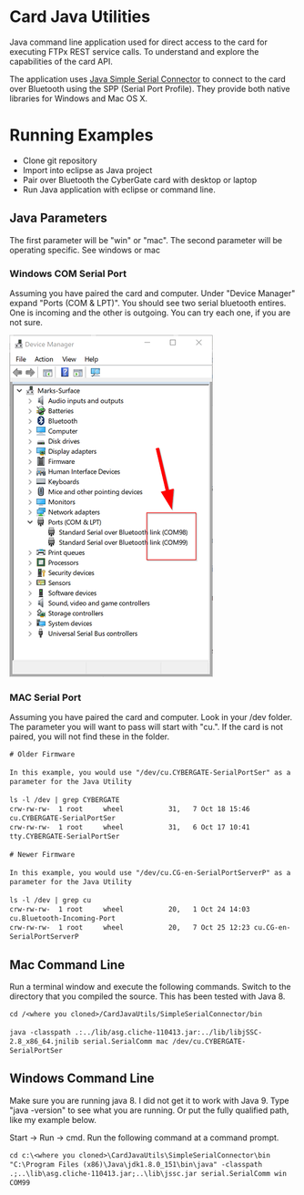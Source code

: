 # Card Java Utilities

Java command line application used for direct access to the card for executing FTPx REST service calls.  To understand and explore the capabilities of the card API.

The application uses [Java Simple Serial Connector](https://github.com/scream3r/java-simple-serial-connector) to connect to the card over Bluetooth using the SPP (Serial Port Profile).  They provide both native libraries for Windows and Mac OS X.

# Running Examples
- Clone git repository
- Import into eclipse as Java project
- Pair over Bluetooth the CyberGate card with desktop or laptop
- Run Java application with eclipse or command line.

## Java Parameters

The first parameter will be "win" or "mac".  The second parameter will be operating specific.  See windows or mac

### Windows COM Serial Port

Assuming you have paired the card and computer.  Under "Device Manager" expand "Ports (COM & LPT)".  You should see two serial bluetooth entires.  One is incoming and the other is outgoing.  You can try each one, if you are not sure.

![Alt text](/SimpleSerialConnector/img/device_manager.png?raw=true "Optional Title")

### MAC Serial Port

Assuming you have paired the card and computer.  Look in your /dev folder.  The parameter you will want to pass will start with "cu.".  If the card is not paired, you will not find these in the folder.

```
# Older Firmware

In this example, you would use "/dev/cu.CYBERGATE-SerialPortSer" as a parameter for the Java Utility

ls -l /dev | grep CYBERGATE
crw-rw-rw-  1 root     wheel           31,   7 Oct 18 15:46 cu.CYBERGATE-SerialPortSer
crw-rw-rw-  1 root     wheel           31,   6 Oct 17 10:41 tty.CYBERGATE-SerialPortSer

# Newer Firmware

In this example, you would use "/dev/cu.CG-en-SerialPortServerP" as a parameter for the Java Utility

ls -l /dev | grep cu
crw-rw-rw-  1 root     wheel           20,   1 Oct 24 14:03 cu.Bluetooth-Incoming-Port
crw-rw-rw-  1 root     wheel           20,   7 Oct 25 12:23 cu.CG-en-SerialPortServerP
```

## Mac Command Line

Run a terminal window and execute the following commands.  Switch to the directory that you compiled the source.  This has been tested with Java 8.

```
cd /<where you cloned>/CardJavaUtils/SimpleSerialConnector/bin

java -classpath .:../lib/asg.cliche-110413.jar:../lib/libjSSC-2.8_x86_64.jnilib serial.SerialComm mac /dev/cu.CYBERGATE-SerialPortSer

```
## Windows Command Line

Make sure you are running java 8.  I did not get it to work with Java 9.  Type "java -version" to see what you are running.  Or put the fully qualified path, like my example below.

Start -> Run -> cmd.  Run the following command at a command prompt.

```
cd c:\<where you cloned>\CardJavaUtils\SimpleSerialConnector\bin
"C:\Program Files (x86)\Java\jdk1.8.0_151\bin\java" -classpath .;..\lib\asg.cliche-110413.jar;..\lib\jssc.jar serial.SerialComm win COM99
```
